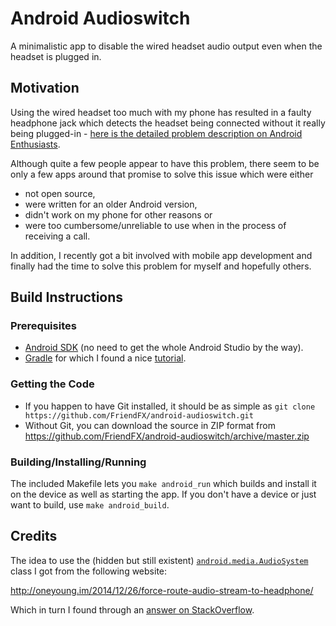 # Android Audioswitch

A minimalistic app to disable the wired headset audio output even when the headset is plugged in.


## Motivation

Using the wired headset too much with my phone has resulted in a faulty headphone jack which detects the headset being connected without it really being plugged-in - [here is the detailed problem description on Android Enthusiasts](https://android.stackexchange.com/questions/124491/phone-call-audio-works-only-with-speakerphone-or-wired-headset).

Although quite a few people appear to have this problem, there seem to be only a few apps around that promise to solve this issue which were either

 * not open source,
 * were written for an older Android version,
 * didn't work on my phone for other reasons or
 * were too cumbersome/unreliable to use when in the process of receiving a call.

In addition, I recently got a bit involved with mobile app development and finally had the time to solve this problem for myself and hopefully others.

## Build Instructions

### Prerequisites

 * [Android SDK](https://developer.android.com/sdk/index.html) (no need to get the whole Android Studio by the way).
 * [Gradle](http://gradle.org/) for which I found a nice [tutorial](https://spring.io/guides/gs/gradle-android/).

### Getting the Code

 * If you happen to have Git installed, it should be as simple as `git clone https://github.com/FriendFX/android-audioswitch.git`
 * Without Git, you can download the source in ZIP format from https://github.com/FriendFX/android-audioswitch/archive/master.zip

### Building/Installing/Running

The included Makefile lets you `make android_run` which builds and install it on the device as well as starting the app. If you don't have a device or just want to build, use `make android_build`.


## Credits

The idea to use the (hidden but still existent) [`android.media.AudioSystem`](https://github.com/android/platform_frameworks_base/blob/master/media/java/android/media/AudioSystem.java) class I got from the following website:

http://oneyoung.im/2014/12/26/force-route-audio-stream-to-headphone/

Which in turn I found through an [answer on StackOverflow](http://stackoverflow.com/a/30049718/897968).

